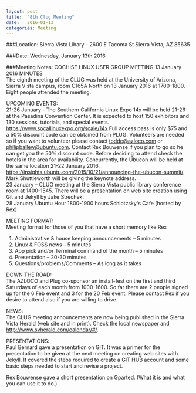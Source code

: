 ```yaml
---
layout: post
title:  "8th Clug Meeting"
date:   2016-01-13
categories: Meeting
---
```

###Location: Sierra Vista Libary - 2600 E Tacoma St Sierra Vista, AZ 85635

###Date: Wednesday, January 13th 2016

###Meeting Notes:
COCHISE LINUX USER GROUP MEETING 13 January 2016 MINUTES  
The eighth meeting of the CLUG was held at the University of Arizona, Sierra Vista campus, room C165A North on 13 January 2016 at 1700-1800.  Eight people attended the meeting.  
  
UPCOMING EVENTS:  
21-26 January - The Southern California Linux Expo 14x will be held 21-26 at the Pasadina Convention Center. It is expected to host 150 exhibitors and 130 sessions, tutorials, and special events. https://www.socallinuxexpo.org/scale/14x Full access pass is only $75 and a 50% discount code can be obtained from PLUG. Volunteers are needed so if you want to volunteer please contact toddc@azloco.com or philipballew@ubuntu.com.  Contact Rex Bouwense if you plan to go so he can get you the 50% discount code.  Before deciding to attend check the hotels in the area for availability.
Concurrently, the Ubucon will be held at the same location 21-22 January 2016. https://insights.ubuntu.com/2015/10/21/announcing-the-ubucon-summit/ Mark Shuttleworth will be giving the keynote address.  
23 January – CLUG meeting at the Sierra Vista public library conference room at 1400-1545.  There will be a presentation on web site creation using Git and Jekyll by Jake Strechek.  
28 January Ubuntu Hour 1800-1900 hours  Schlotzsky's Cafe (hosted by Rex)  
  
MEETING FORMAT:  
Meeting format for those of you that have a short memory like Rex  
1.  Administrative & house keeping announcements – 5 minutes  
2.  Linux & FOSS news – 5 minutes  
3.  App pick and/or Terminal command of the month – 5 minutes  
4.  Presentation – 20-30 minutes  
5.  Questions/problems/Comments – As long as it takes  
  
DOWN THE ROAD:  
The AZLOCO and Plug co-sponsor an install-fest on the first and third Saturdays of each month from 1000-1600.  So far there are 2 people signed up for the 6 Feb event and 3 for the 20 Feb event.  Please contact Rex if you desire to attend also if you are willing to drive.  
  
NEWS:  
The CLUG meeting announcements are now being published in the Sierra Vista Herald (web site and in print).  Check the local newspaper and http://www.svherald.com/calendar/#/.  

PRESENTATIONS:  
Paul Bernard gave a presentation on GIT.  It was a primer for the presentation to be given at the next meeting on creating web sites with Jekyll. It covered the steps required to create a GIT HUB account and some basic steps needed to start and revise a project.  

Rex Bouwense gave a short presentation on Gparted. (What it is and what you can use it to do.)  
